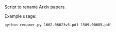 Script to rename Arxiv papers.

Example usage:

``` python renamer.py 1602.06023v5.pdf 1509.00685.pdf ```
